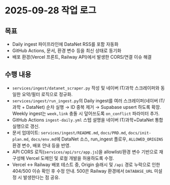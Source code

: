 # 2025-09-28 작업 로그

## 목표

- Daily ingest 파이프라인에 DataNet RSS를 포함 자동화
- GitHub Actions, 문서, 환경 변수 등을 최신 상태로 동기화
- 배포 환경(Vercel 프론트, Railway API)에서 발생한 CORS/연결 이슈 해결

## 수행 내용

- `services/ingest/datanet_scraper.py` 작성 및 네이버 IT/과학 스크레이퍼와 동일한 요약/필터 로직으로 정규화.
- `services/ingest/run_ingest.py`의 Daily ingest를 여러 스크레이퍼(네이버 IT/과학 + DataNet) 순차 실행 → ID 중복 제거 → Supabase upsert 하도록 확장. Weekly ingest는 `week,link` 충돌 시 덮어쓰도록 `on_conflict` 파라미터 추가.
- GitHub Actions `ingest-daily.yml` 스텝 설명을 네이버 IT/과학+DataNet 통합 실행으로 갱신.
- 문서 업데이트: `services/ingest/README.md`, `docs/PRD.md`, `docs/init-plan.md`, `docs/env.md`에 DataNet 소스, run_ingest 플로우, `ALLOWED_ORIGINS` 환경 변수, 배포 안내 등을 반영.
- API CORS 로직(`services/api/src/app.js`)을 allowlist/환경 변수 기반으로 재구성해 Vercel 도메인 및 로컬 개발을 허용하도록 수정.
- Vercel ↔ Railway 배포 테스트 중, Origin 슬래시 및 `/api` 경로 누락으로 인한 404/500 이슈 확인 후 수정 안내. 500은 Railway 환경에서 `DATABASE_URL` 미설정 시 발생한다는 점 공유.
